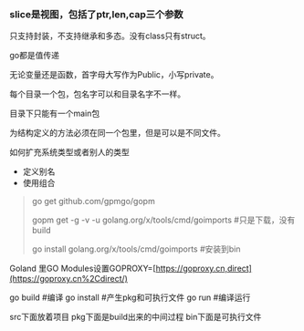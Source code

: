 ### slice是视图，包括了ptr,len,cap三个参数

只支持封装，不支持继承和多态。没有class只有struct。

go都是值传递

无论变量还是函数，首字母大写作为Public，小写private。

每个目录一个包，包名字可以和目录名字不一样。

目录下只能有一个main包

为结构定义的方法必须在同一个包里，但是可以是不同文件。



如何扩充系统类型或者别人的类型

- 定义别名
- 使用组合

> go get github.com/gpmgo/gopm
>
> gopm get -g -v -u golang.org/x/tools/cmd/goimports  #只是下载，没有build
>
> go install golang.org/x/tools/cmd/goimports #安装到bin
>
> 
>

Goland 里GO Modules设置GOPROXY=[https://goproxy.cn,direct](https://goproxy.cn%2Cdirect/)

go build #编译
go install #产生pkg和可执行文件
go run #编译运行

src下面放着项目
pkg下面是build出来的中间过程
bin下面是可执行文件